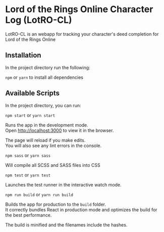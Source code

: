 # Lord of the Rings Online Character Log (LotRO-CL)
LotRO-CL is an webapp for tracking your character's deed completion for Lord of the Rings Online

## Installation

In the project directory run the following:

`npm` or `yarn` to install all dependencies

## Available Scripts

In the project directory, you can run:

`npm start` or `yarn start`

Runs the app in the development mode.<br>
Open [http://localhost:3000](http://localhost:3000) to view it in the browser.

The page will reload if you make edits.<br>
You will also see any lint errors in the console.

`npm sass` or `yarn sass`

Will compile all SCSS and SASS files into CSS

`npm test` or `yarn test`

Launches the test runner in the interactive watch mode.<br>

`npm run build` or `yarn run build`

Builds the app for production to the `build` folder.<br>
It correctly bundles React in production mode and optimizes the build for the best performance.

The build is minified and the filenames include the hashes.<br>
